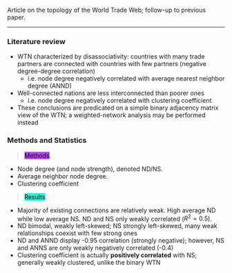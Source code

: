 Article on the topology of the World Trade Web; follow-up to previous paper.

****

### Literature review

- WTN characterized by disassociativity: countries with many trade partners are connected with countries with few partners (negative degree-degree correlation)
    - i.e. node degree negatively correlated with average nearest neighbor degree (ANND)
- Well-connected nations are less interconnected than poorer ones
    - i.e. node degree negatively correlated with clustering coefficient
- These conclusions are predicated on a simple binary adjacency matrix view of the WTN; a weighted-network analysis may be performed instead

### Methods and Statistics

> <span style="background-color: #bc42f5; color: black;">Methods</span>.

- Node degree (and node strength), denoted ND/NS.
- Average neighbor node degree.
- Clustering coefficient

> <span style="background-color: #12ffd7; color: black;">Results</span>.

-  Majority of existing connections are relatively weak. High average ND while low average NS. ND and NS only weakly correlated ($R^2 = 0.5$).
- ND bimodal, weakly left-skewed; NS strongly left-skewed, many weak relationships coexist with few strong ones
- ND and ANND display -0.95 correlation (strongly negative); however, NS and ANNS are only weakly negatively correlated (-0.4)
- Clustering coefficient is actually **positively correlated** with NS; generally weakly clustered, unlike the binary WTN